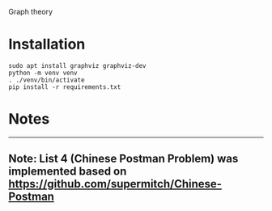 Graph theory

# Installation
```
sudo apt install graphviz graphviz-dev
python -m venv venv
. ./venv/bin/activate
pip install -r requirements.txt
```

# Notes
---
Note: List 4 (Chinese Postman Problem) was implemented based on https://github.com/supermitch/Chinese-Postman
---
